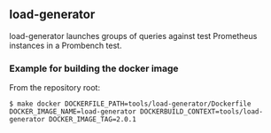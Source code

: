 ## load-generator
load-generator launches groups of queries against test Prometheus instances in a Prombench test.

### Example for building the docker image
From the repository root:
```
$ make docker DOCKERFILE_PATH=tools/load-generator/Dockerfile DOCKER_IMAGE_NAME=load-generator DOCKERBUILD_CONTEXT=tools/load-generator DOCKER_IMAGE_TAG=2.0.1
```
